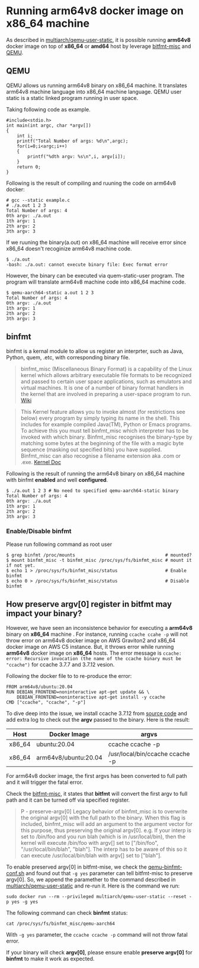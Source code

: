 # Running arm64v8 docker image on x86_64 machine
 
As described in [multiarch/qemu-user-static](https://github.com/multiarch/qemu-user-static), it is possible running **arm64v8** docker image on top of **x86_64** or **amd64** host by leverage [bitfmt-misc](https://www.kernel.org/doc/html/v4.17/admin-guide/binfmt-misc.html) and [QEMU](https://www.qemu.org/).

## QEMU

QEMU allows us running arm64v8 binary on x86_64 machine. It translates arm64v8 machine language into x86_64 machine language. QEMU user static is a static linked program running in user space.

Taking following code as example.

```
#include<stdio.h>
int main(int argc, char *argv[])
{
    int i;
    printf("Total Number of args: %d\n",argc);
    for(i=0;i<argc;i++)
    {
        printf("%dth argv: %s\n",i, argv[i]);
    }
    return 0;
}
```

Following is the result of compiling and ruuning the code on arm64v8 docker:

```
# gcc --static example.c 
# ./a.out 1 2 3
Total Number of args: 4
0th argv: ./a.out
1th argv: 1
2th argv: 2
3th argv: 3
```

If we ruuning the binary(a.out) on x86_64 machine will receive error since x86_64 doesn't recoginize arm64v8 machine code.

```
$ ./a.out
-bash: ./a.out: cannot execute binary file: Exec format error
```
However, the binary can be executed via quem-static-user program. The program will translate arm64v8 machine code into x86_64 machine code.
```
$ qemu-aarch64-static a.out 1 2 3
Total Number of args: 4
0th argv: ./a.out
1th argv: 1
2th argv: 2
3th argv: 3
```

## binfmt

binfmt is a kernal module to allow us register an interprter, such as Java, Python, quem, .etc, with corresponding binary file. 

> binfmt_misc (Miscellaneous Binary Format) is a capability of the Linux kernel which allows arbitrary executable file formats to be recognized and passed to certain user space applications, such as emulators and virtual machines. It is one of a number of binary format handlers in the kernel that are involved in preparing a user-space program to run. [Wiki](https://en.wikipedia.org/wiki/Binfmt_misc)

> This Kernel feature allows you to invoke almost (for restrictions see below) every program by simply typing its name in the shell. This includes for example compiled Java(TM), Python or Emacs programs.
> To achieve this you must tell binfmt_misc which interpreter has to be invoked with which binary. Binfmt_misc recognises the binary-type by matching some bytes at the beginning of the file with a magic byte sequence (masking out specified bits) you have supplied. Binfmt_misc can also recognise a filename extension aka .com or .exe. [Kernel Doc](https://www.kernel.org/doc/html/latest/admin-guide/binfmt-misc.html)


Following is the result of running the arm64v8 binary on x86_64 machine with binfmt **enabled** and well **configured**.

```
$ ./a.out 1 2 3 # No need to specified qemu-aarch64-static binary
Total Number of args: 4
0th argv: ./a.out
1th argv: 1
2th argv: 2
3th argv: 3
```

### Enable/Disable binfmt

Please run following command as root user
```
$ grep binfmt /proc/mounts                                  # mounted?
$ mount binfmt_misc -t binfmt_misc /proc/sys/fs/binfmt_misc # mount it if not yet.
$ echo 1 > /proc/sys/fs/binfmt_misc/status                  # Enable binfmt
$ echo 0 > /proc/sys/fs/binfmt_misc/status                  # Disable binfmt
```

## How preserve argv[0] register in bitfmt may impact your binary?

However, we have seen an inconsistence behavior for executing a **arm64v8** binary on **x86_64** machine . For instance, running ```ccache ccahe -p``` will not throw error on arm64v8 docker image on AWS Graviton2 and x86_64 docker image on AWS C5 instance. But, it throws error while running **arm64v8** docker image on **x86_64** hosts. The error message is ```ccache: error: Recursive invocation (the name of the ccache binary must be "ccache")``` for ccache 3.7.7 and 3.7.12 vesion.

Following the docker file to to re-produce the error:
```
FROM arm64v8/ubuntu:20.04
RUN DEBIAN_FRONTEND=noninteractive apt-get update && \
    DEBIAN_FRONTEND=noninteractive apt-get install -y ccache
CMD ["ccache", "ccache", "-p"]
```

To dive deep into the issue, we install ccache 3.7.12 from [source code](https://ccache.dev/download.html) and add extra log to check out the __argv__ passed to the binary. Here is the result:

|Host|Docker Image    | argvs       |
|---|------- | ------------|
|x86_64|ubuntu:20.04  | ccache ccache -p|
|x86_64|arm64v8/ubuntu:20.04 | /usr/local/bin/ccache ccache -p|

For arm64v8 docker image, the first argvs has been converted to full path and it will trigger the fatal error.

Check the [bitfmt-misc](https://www.kernel.org/doc/html/v4.17/admin-guide/binfmt-misc.html), it states that **bitfmt** will convert the first argv to full path and it can be turned off via specified register.

> P - preserve-argv[0] Legacy behavior of binfmt_misc is to overwrite the original argv[0] with the full path to the binary. When this flag is included, binfmt_misc will add an argument to the argument vector for this purpose, thus preserving the original argv[0]. e.g. If your interp is set to /bin/foo and you run blah (which is in /usr/local/bin), then the kernel will execute /bin/foo with argv[] set to ["/bin/foo", "/usr/local/bin/blah", "blah"]. The interp has to be aware of this so it can execute /usr/local/bin/blah with argv[] set to ["blah"].


To enable preserved argv[0] in bitfmt-mise, we check the [qemu-binfmt-conf.sh](https://github.com/qemu/qemu/blob/master/scripts/qemu-binfmt-conf.sh) and found out that ```-g yes``` parameter can tell bitfmt-misc to preserve argv[0]. So, we append the paramether to  the command described in [multiarch/qemu-user-static](https://github.com/multiarch/qemu-user-static) and re-run it. Here is the command we run:
```
sudo docker run --rm --privileged multiarch/qemu-user-static --reset -p yes -g yes
```
The following command can check **binfmt** status:
```
cat /proc/sys/fs/binfmt_misc/qemu-aarch64
```

With ```-g yes``` parameter, the ```ccache ccache -p``` command will not throw fatal error.

If your binary will check **argv[0]**, please ensure enable **preserve argv[0]** for **binfmt** to make it work as expected.
